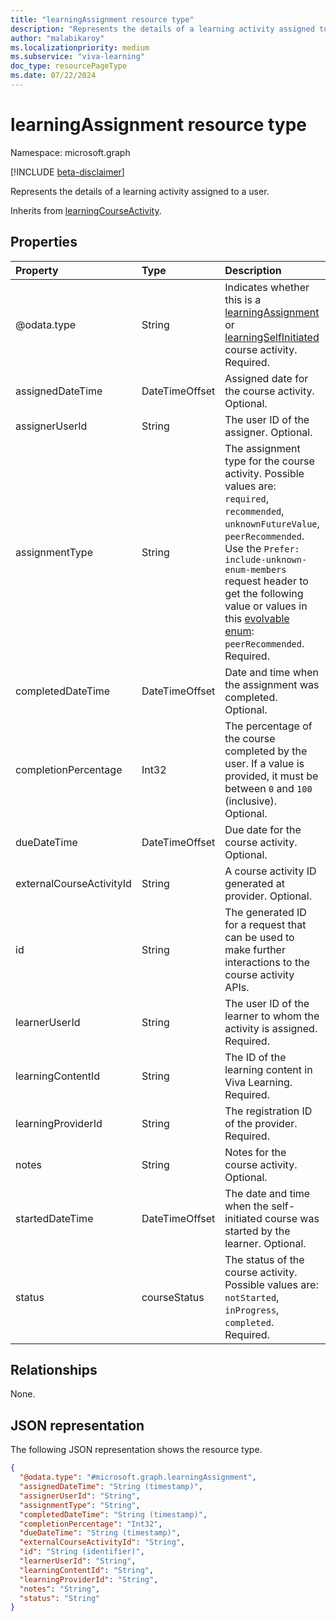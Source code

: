 ```yaml
---
title: "learningAssignment resource type"
description: "Represents the details of a learning activity assigned to a user."
author: "malabikaroy"
ms.localizationpriority: medium
ms.subservice: "viva-learning"
doc_type: resourcePageType
ms.date: 07/22/2024
---
```


# learningAssignment resource type

Namespace: microsoft.graph

[!INCLUDE [beta-disclaimer](../../includes/beta-disclaimer.md)]

Represents the details of a learning activity assigned to a user.

Inherits from [learningCourseActivity](../resources/learningcourseactivity.md).

## Properties

|Property|Type|Description|
|:---|:---|:---|
|@odata.type|String|Indicates whether this is a [learningAssignment](../resources/learningassignment.md) or [learningSelfInitiated](../resources/learningselfinitiatedcourse.md) course activity. Required.|
|assignedDateTime|DateTimeOffset|Assigned date for the course activity. Optional.|
|assignerUserId|String|The user ID of the assigner. Optional.|
|assignmentType|String|The assignment type for the course activity. Possible values are: `required`, `recommended`, `unknownFutureValue`, `peerRecommended`. Use the `Prefer: include-unknown-enum-members` request header to get the following value or values in this [evolvable enum](/graph/best-practices-concept#handling-future-members-in-evolvable-enumerations): `peerRecommended`. Required.|
|completedDateTime|DateTimeOffset|Date and time when the assignment was completed. Optional.|
|completionPercentage|Int32|The percentage of the course completed by the user. If a value is provided, it must be between `0` and `100` (inclusive). Optional.|
|dueDateTime|DateTimeOffset|Due date for the course activity. Optional.|
|externalCourseActivityId|String|A course activity ID generated at provider. Optional.|
|id|String|The generated ID for a request that can be used to make further interactions to the course activity APIs.|
|learnerUserId|String|The user ID of the learner to whom the activity is assigned. Required.|
|learningContentId|String| The ID of the learning content in Viva Learning. Required.|
|learningProviderId|String|The registration ID of the provider. Required.|
|notes|String|Notes for the course activity. Optional.|
|startedDateTime|DateTimeOffset|The date and time when the self-initiated course was started by the learner. Optional.|
|status|courseStatus|The status of the course activity. Possible values are: `notStarted`, `inProgress`, `completed`. Required.|

## Relationships

None.

## JSON representation

The following JSON representation shows the resource type.

<!-- {
  "blockType": "resource",
  "keyProperty": "id",
  "@odata.type": "microsoft.graph.learningAssignment",
  "openType": false
}
-->

``` json
{
  "@odata.type": "#microsoft.graph.learningAssignment",
  "assignedDateTime": "String (timestamp)",
  "assignerUserId": "String",
  "assignmentType": "String",
  "completedDateTime": "String (timestamp)",
  "completionPercentage": "Int32",
  "dueDateTime": "String (timestamp)",
  "externalCourseActivityId": "String",
  "id": "String (identifier)",
  "learnerUserId": "String",
  "learningContentId": "String",
  "learningProviderId": "String",
  "notes": "String",
  "status": "String"
}
```
